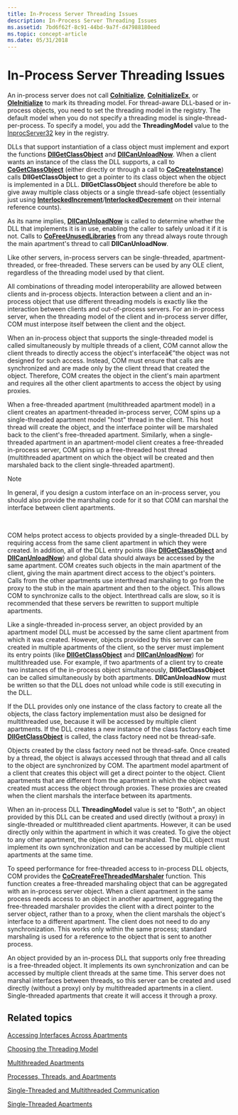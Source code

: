 ```yaml
---
title: In-Process Server Threading Issues
description: In-Process Server Threading Issues
ms.assetid: 7bd6f62f-8c91-44bd-9a7f-d47988180eed
ms.topic: concept-article
ms.date: 05/31/2018
---
```


# In-Process Server Threading Issues

An in-process server does not call [**CoInitialize**](/windows/desktop/api/Objbase/nf-objbase-coinitialize), [**CoInitializeEx**](/windows/desktop/api/combaseapi/nf-combaseapi-coinitializeex), or [**OleInitialize**](/windows/desktop/api/Ole2/nf-ole2-oleinitialize) to mark its threading model. For thread-aware DLL-based or in-process objects, you need to set the threading model in the registry. The default model when you do not specify a threading model is single-thread-per-process. To specify a model, you add the **ThreadingModel** value to the [InprocServer32](inprocserver32.md) key in the registry.

DLLs that support instantiation of a class object must implement and export the functions [**DllGetClassObject**](/windows/desktop/api/combaseapi/nf-combaseapi-dllgetclassobject) and [**DllCanUnloadNow**](/windows/desktop/api/combaseapi/nf-combaseapi-dllcanunloadnow). When a client wants an instance of the class the DLL supports, a call to [**CoGetClassObject**](/windows/desktop/api/combaseapi/nf-combaseapi-cogetclassobject) (either directly or through a call to [**CoCreateInstance**](/windows/desktop/api/combaseapi/nf-combaseapi-cocreateinstance)) calls **DllGetClassObject** to get a pointer to its class object when the object is implemented in a DLL. **DllGetClassObject** should therefore be able to give away multiple class objects or a single thread-safe object (essentially just using [**InterlockedIncrement**](/windows/win32/api/winnt/nf-winnt-interlockedincrement)/[**InterlockedDecrement**](/windows/win32/api/winnt/nf-winnt-interlockeddecrement) on their internal reference counts).

As its name implies, [**DllCanUnloadNow**](/windows/desktop/api/combaseapi/nf-combaseapi-dllcanunloadnow) is called to determine whether the DLL that implements it is in use, enabling the caller to safely unload it if it is not. Calls to [**CoFreeUnusedLibraries**](/windows/desktop/api/combaseapi/nf-combaseapi-cofreeunusedlibraries) from any thread always route through the main apartment's thread to call **DllCanUnloadNow**.

Like other servers, in-process servers can be single-threaded, apartment-threaded, or free-threaded. These servers can be used by any OLE client, regardless of the threading model used by that client.

All combinations of threading model interoperability are allowed between clients and in-process objects. Interaction between a client and an in-process object that use different threading models is exactly like the interaction between clients and out-of-process servers. For an in-process server, when the threading model of the client and in-process server differ, COM must interpose itself between the client and the object.

When an in-process object that supports the single-threaded model is called simultaneously by multiple threads of a client, COM cannot allow the client threads to directly access the object's interfaceâ€”the object was not designed for such access. Instead, COM must ensure that calls are synchronized and are made only by the client thread that created the object. Therefore, COM creates the object in the client's main apartment and requires all the other client apartments to access the object by using proxies.

When a free-threaded apartment (multithreaded apartment model) in a client creates an apartment-threaded in-process server, COM spins up a single-threaded apartment model "host" thread in the client. This host thread will create the object, and the interface pointer will be marshaled back to the client's free-threaded apartment. Similarly, when a single-threaded apartment in an apartment-model client creates a free-threaded in-process server, COM spins up a free-threaded host thread (multithreaded apartment on which the object will be created and then marshaled back to the client single-threaded apartment).

> [!Note]  
> In general, if you design a custom interface on an in-process server, you should also provide the marshaling code for it so that COM can marshal the interface between client apartments.

 

COM helps protect access to objects provided by a single-threaded DLL by requiring access from the same client apartment in which they were created. In addition, all of the DLL entry points (like [**DllGetClassObject**](/windows/desktop/api/combaseapi/nf-combaseapi-dllgetclassobject) and [**DllCanUnloadNow**](/windows/desktop/api/combaseapi/nf-combaseapi-dllcanunloadnow)) and global data should always be accessed by the same apartment. COM creates such objects in the main apartment of the client, giving the main apartment direct access to the object's pointers. Calls from the other apartments use interthread marshaling to go from the proxy to the stub in the main apartment and then to the object. This allows COM to synchronize calls to the object. Interthread calls are slow, so it is recommended that these servers be rewritten to support multiple apartments.

Like a single-threaded in-process server, an object provided by an apartment model DLL must be accessed by the same client apartment from which it was created. However, objects provided by this server can be created in multiple apartments of the client, so the server must implement its entry points (like [**DllGetClassObject**](/windows/desktop/api/combaseapi/nf-combaseapi-dllgetclassobject) and [**DllCanUnloadNow**](/windows/desktop/api/combaseapi/nf-combaseapi-dllcanunloadnow)) for multithreaded use. For example, if two apartments of a client try to create two instances of the in-process object simultaneously, **DllGetClassObject** can be called simultaneously by both apartments. **DllCanUnloadNow** must be written so that the DLL does not unload while code is still executing in the DLL.

If the DLL provides only one instance of the class factory to create all the objects, the class factory implementation must also be designed for multithreaded use, because it will be accessed by multiple client apartments. If the DLL creates a new instance of the class factory each time [**DllGetClassObject**](/windows/desktop/api/combaseapi/nf-combaseapi-dllgetclassobject) is called, the class factory need not be thread-safe.

Objects created by the class factory need not be thread-safe. Once created by a thread, the object is always accessed through that thread and all calls to the object are synchronized by COM. The apartment model apartment of a client that creates this object will get a direct pointer to the object. Client apartments that are different from the apartment in which the object was created must access the object through proxies. These proxies are created when the client marshals the interface between its apartments.

When an in-process DLL **ThreadingModel** value is set to "Both", an object provided by this DLL can be created and used directly (without a proxy) in single-threaded or multithreaded client apartments. However, it can be used directly only within the apartment in which it was created. To give the object to any other apartment, the object must be marshaled. The DLL object must implement its own synchronization and can be accessed by multiple client apartments at the same time.

To speed performance for free-threaded access to in-process DLL objects, COM provides the [**CoCreateFreeThreadedMarshaler**](/windows/desktop/api/combaseapi/nf-combaseapi-cocreatefreethreadedmarshaler) function. This function creates a free-threaded marshaling object that can be aggregated with an in-process server object. When a client apartment in the same process needs access to an object in another apartment, aggregating the free-threaded marshaler provides the client with a direct pointer to the server object, rather than to a proxy, when the client marshals the object's interface to a different apartment. The client does not need to do any synchronization. This works only within the same process; standard marshaling is used for a reference to the object that is sent to another process.

An object provided by an in-process DLL that supports only free threading is a free-threaded object. It implements its own synchronization and can be accessed by multiple client threads at the same time. This server does not marshal interfaces between threads, so this server can be created and used directly (without a proxy) only by multithreaded apartments in a client. Single-threaded apartments that create it will access it through a proxy.

## Related topics

<dl> <dt>

[Accessing Interfaces Across Apartments](accessing-interfaces-across-apartments.md)
</dt> <dt>

[Choosing the Threading Model](choosing-the-threading-model.md)
</dt> <dt>

[Multithreaded Apartments](multithreaded-apartments.md)
</dt> <dt>

[Processes, Threads, and Apartments](processes--threads--and-apartments.md)
</dt> <dt>

[Single-Threaded and Multithreaded Communication](single-threaded-and-multithreaded-communication.md)
</dt> <dt>

[Single-Threaded Apartments](single-threaded-apartments.md)
</dt> </dl>

 

 
